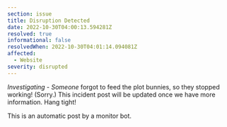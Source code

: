 ```yaml
---
section: issue
title: Disruption Detected
date: 2022-10-30T04:00:13.594281Z
resolved: true
informational: false
resolvedWhen: 2022-10-30T04:01:14.094081Z
affected:
  - Website
severity: disrupted
---
```

*Investigating* - _Someone_ forgot to feed the plot bunnies, so they stopped working! (Sorry.) This incident post will be updated once we have more information. Hang tight!

This is an automatic post by a monitor bot.
        